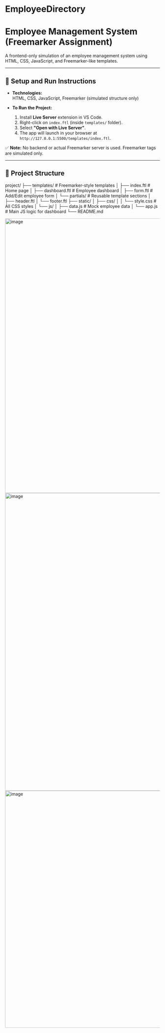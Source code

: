 # EmployeeDirectory
# Employee Management System (Freemarker Assignment)

A frontend-only simulation of an employee management system using HTML, CSS, JavaScript, and Freemarker-like templates.

---

## 🚀 Setup and Run Instructions

- **Technologies:**  
  HTML, CSS, JavaScript, Freemarker (simulated structure only)

- **To Run the Project:**
  1. Install **Live Server** extension in VS Code.
  2. Right-click on `index.ftl` (inside `templates/` folder).
  3. Select **"Open with Live Server"**.
  4. The app will launch in your browser at `http://127.0.0.1:5500/templates/index.ftl`.

✅ **Note:** No backend or actual Freemarker server is used. Freemarker tags are simulated only.

---

## 📂 Project Structure

project/
├── templates/ # Freemarker-style templates
│ ├── index.ftl # Home page
│ ├── dashboard.ftl # Employee dashboard
│ ├── form.ftl # Add/Edit employee form
│ └── partials/ # Reusable template sections
│ ├── header.ftl
│ └── footer.ftl
├── static/
│ ├── css/
│ │ └── style.css # All CSS styles
│ └── js/
│ ├── data.js # Mock employee data
│ └── app.js # Main JS logic for dashboard
└── README.md


<img width="1871" height="892" alt="image" src="https://github.com/user-attachments/assets/6c485235-7f7d-4c23-863d-c455b61557b6" />

<img width="1366" height="967" alt="image" src="https://github.com/user-attachments/assets/d7568f7e-a6f1-4ad2-879d-af8932b01fa2" />



<img width="1324" height="770" alt="image" src="https://github.com/user-attachments/assets/f88a1ac6-8c71-4f84-a4b7-edc14ae534bd" />





